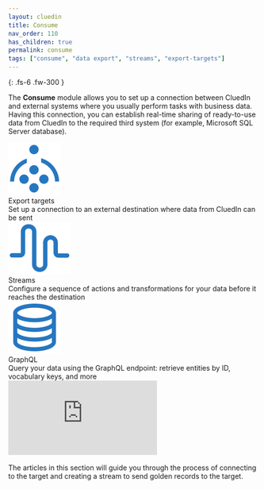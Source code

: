 ```yaml
---
layout: cluedin
title: Consume
nav_order: 110
has_children: true
permalink: consume
tags: ["consume", "data export", "streams", "export-targets"]
---
```


{: .fs-6 .fw-300 }

The **Consume** module allows you to set up a connection between CluedIn and external systems where you usually perform tasks with business data. Having this connection, you can establish real-time sharing of ready-to-use data from CluedIn to the required third system (for example, Microsoft SQL Server database).

<div class="card-line">
  <div class="card" href="/consume/export-targets">
    <div class="icon"><img src="/assets/icons/export-target.svg" alt="getting started"/></div>
    <div class="title">Export targets</div>
    <div class="content">Set up a connection to an external destination where data from CluedIn can be sent</div>
  </div>
   <div class="card" href="/consume/streams">
    <div class="icon"><img src="/assets/icons/streams.svg" alt="getting started"/></div>
    <div class="title">Streams</div>
    <div class="content">Configure a sequence of actions and transformations for your data before it reaches the destination</div>
  </div>
   <div class="card" href="/consume/graphql">
    <div class="icon"><img src="/assets/icons/graphQL.svg" alt="getting started"/></div>
    <div class="title">GraphQL</div>
    <div class="content">Query your data using the GraphQL endpoint: retrieve entities by ID, vocabulary keys, and more</div>
  </div>
</div>


<div class="videoFrame">
<iframe src="https://player.vimeo.com/video/903400504?badge=0&amp;autopause=0&amp;player_id=0&amp;app_id=58479" frameborder="0" allow="autoplay; fullscreen; picture-in-picture" title="Data export"></iframe>
</div>

The articles in this section will guide you through the process of connecting to the target and creating a stream to send golden records to the target.

